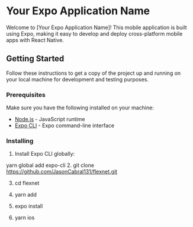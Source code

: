 # Your Expo Application Name

Welcome to [Your Expo Application Name]! This mobile application is built using Expo, making it easy to develop and deploy cross-platform mobile apps with React Native.

## Getting Started

Follow these instructions to get a copy of the project up and running on your local machine for development and testing purposes.

### Prerequisites

Make sure you have the following installed on your machine:

- [Node.js](https://nodejs.org/) - JavaScript runtime
- [Expo CLI](https://docs.expo.dev/get-started/installation/) - Expo command-line interface

### Installing

1. Install Expo CLI globally:

  yarn global add expo-cli
2. git clone https://github.com/JasonCabral131/flexnet.git

3. cd flexnet

4. yarn add 

5. expo install

6. yarn ios